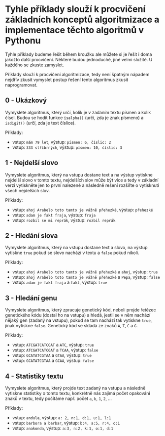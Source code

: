 # Tyhle příklady slouží k procvičení základních konceptů algoritmizace a implementace těchto algoritmů v Pythonu

Tyhle příklady budeme řešit během kroužku ale můžete si je řešit i doma jakožto další procvičení. Některé budou jednoduché, jíné velmi složité. U každého se zkuste zamyslet.

Příklady slouží k procvičení algoritmizace, tedy není špatným nápadem nejdřív zkusit vymyslet postup řešení tento algoritmus zkusit naprogramovat.

## 0 - Ukázkový
Vymyslete algoritmus, který určí, kolik je v zadaním textu písmen a kolik čísel. Budou se hodit funkce `isalpha()` (určí, zda je znak písmeno) a `isdigit()` (určí, zda je text číslice). 

Příklady:
* vstup: `mám 79 let`, výstup: `písmen: 6, číslic: 2`
* vstup: `333 stříbrných`, výstup: `písmen: 10, číslic: 3`

## 1 - Nejdelší slovo
Vymyslete algoritmus, který na vstupu dostane text a na výstup vytiskne nejdelší slovo v tomto textu, nejdelších slov může být více a tedy v základní verzi vytiskněte jen to první nalezené a následně rešení rozšiřte o vytisknutí všech nejdelších slov.

Příklady: 
* vstup: `ahoj Arabelo toto tamto je vážně přehezké`, výstup: `přehezké`
* vstup: `adam je fakt fraja`, výstup: `fraja`
* vstup: `rozbil se mi reprák`, výstup: `rozbil reprák`

## 2 - Hledání slova
Vymyslete algoritmus, který na vstupu dostane text a slovo, na výstup vytiskne `true` pokud se slovo nachází v textu a `false` pokud nikoli.

Příklady:
* vstup: `ahoj Arabelo toto tamto je vážně přehezké` a `ahoj`, výstup: `true`
* vstup: `ahoj Arabelo toto tamto je vážně přehezké` a `Pepa`, výstup: `false`
* vstup: `adam je fakt fraja` a `fakt`, výstup: `true`

## 3 - Hledání genu
Vymyslete algoritmus, který zpracuje genetický kód, neboli projde řetězec genetického kódu (dostal ho na vstupu) a hledá, jestli se v něm nachází nějaký gen (zadaný na vstupu), pokud se tam nachází tak vytiskne `true`, jinak vytiskne `false`. Genetický kód se skládá ze znaků `A`, `T`, `C` a `G`.

Příklady:
* vstup: `ATCGATCATCGAT` a `ATC`, výstup: `true`
* vstup: `ATCGATCATCGAT` a `TCAA`, výstup: `false`
* vstup: `GCATATCGTAA` a `GTAA`, výstup: `true`
* vstup: `GCATATCGTAA` a `GCAA`, výstup: `false`

## 4 - Statistiky textu
Vymyslete algoritmus, který projde text zadaný na vstupu a následně vytiskne statistiky o tomto textu, konkrétně nás zajímá počet opakování znaků v textu, tedy počítáme např. počet `a`, `b`, `1`, `2`, ...

Příklady:
* vstup: `andula`, výstup: `a: 2, n:1, d:1, u:1, l:1`
* vstup: `barbora a barbar`, výstup: `b:4, a:5, r:4, o:1`
* vstup: `anakonda`, výstup: `a:3, n:2, k:1, o:1, d:1`
